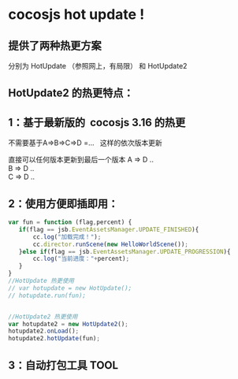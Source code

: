 cocosjs hot update !
======


提供了两种热更方案 
-----
分别为 HotUpdate （参照网上，有局限） 和 HotUpdate2 





HotUpdate2 的热更特点：
---------------


1：基于最新版的  cocosjs 3.16 的热更 <br>
---------

不需要基于A=>B=>C=>D =...   这样的依次版本更新 <br>

 直接可以任何版本更新到最后一个版本 A => D .. <br>
                                 B => D ..<br>
                                 C => D .. <br>
                                 
                                 

								 
								 
								 

 
 
 
 2：使用方便即插即用：
 ------------
 ``` js
 var fun = function (flag,percent) {
	if(flag == jsb.EventAssetsManager.UPDATE_FINISHED){
		cc.log("加载完成！");
		cc.director.runScene(new HelloWorldScene());
	}else if(flag == jsb.EventAssetsManager.UPDATE_PROGRESSION){
		cc.log("当前进度："+percent);
	}
}
//HotUpdate 热更使用 
// var hotupdate = new HotUpdate();
// hotupdate.run(fun);


//HotUpdate2 热更使用 
var hotupdate2 = new HotUpdate2();
hotupdate2.onLoad();
hotupdate2.hotUpdate(fun);

 ```






3：自动打包工具 TOOL 
-----------

